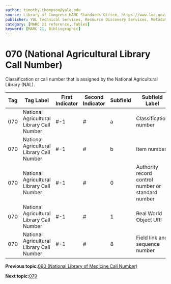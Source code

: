```yaml
---
author: timothy.thompson@yale.edu
source: Library of Congress MARC Standards Office, https://www.loc.gov/marc/bibliographic/bd070.html
publisher: YUL Technical Services, Resource Discovery Services, Metadata Services Unit
category: [MARC 21 reference, Tables]
keyword: [MARC 21, Bibliographic]
---
```


# 070 \(National Agricultural Library Call Number\)

Classification or call number that is assigned by the National Agricultural Library \(NAL\).

|Tag|Tag Label|First Indicator|Second Indicator|Subfield|Subfield Label|Repeatable|
|---|---------|---------------|----------------|--------|--------------|----------|
|070|National Agricultural Library Call Number|\#-1|\#|a|Classification number|T|
|070|National Agricultural Library Call Number|\#-1|\#|b|Item number|F|
|070|National Agricultural Library Call Number|\#-1|\#|0|Authority record control number or standard number|T|
|070|National Agricultural Library Call Number|\#-1|\#|1|Real World Object URI|T|
|070|National Agricultural Library Call Number|\#-1|\#|8|Field link and sequence number|T|

**Previous topic:**[060 \(National Library of Medicine Call Number\)](../tables/060_bib_table.md)

**Next topic:**[079](../tables/079_bib_table.md)

